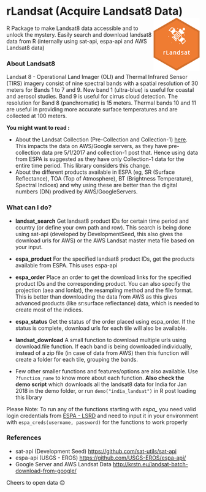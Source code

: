 # rLandsat (Acquire Landsat8 Data) <img src="man/logo.png" align="right" />
R Package to make Landsat8 data accessible and to unlock the mystery.
Easily search and download landsat8 data from R (internally using sat-api, espa-api and AWS Landsat8 data)

### About Landsat8 ###
Landsat 8 - Operational Land Imager (OLI) and Thermal Infrared Sensor (TIRS) imagery consist of nine spectral bands with a spatial resolution of 30 meters for Bands 1 to 7 and 9. New band 1 (ultra-blue) is useful for coastal and aerosol studies. Band 9 is useful for cirrus cloud detection. The resolution for Band 8 (panchromatic) is 15 meters. Thermal bands 10 and 11 are useful in providing more accurate surface temperatures and are collected at 100 meters.

**You might want to read :**
* About the Landsat Collection (Pre-Collection and Collection-1) [here](https://landsat.usgs.gov/landsat-collections). This impacts the data on AWS/Google servers, as they have pre-collection data pre 5/1/2017 and collection-1 post that. Hence using data from ESPA is suggested as they have only Collection-1 data for the entire time period. This library considers this change.
* About the different products available in ESPA (eg, SR (Surface Reflectance), TOA (Top of Atmosphere), BT (Brightness Temperature), Spectral Indices) and why using these are better than the digital numbers (DN) prodived by AWS/GoogleServers.

### What can I do?
* **landsat_search** Get landsat8 product IDs for certain time period and country (or define your own path and row). This search is being done using sat-api (developed by DevelopmentSeed, this also gives the download urls for AWS) or the AWS Landsat master meta file based on your input.

* **espa_product** For the specified landsat8 product IDs, get the products available from ESPA. This uses espa-api

* **espa_order** Place an order to get the download links for the specified product IDs and the corresponding product. You can also specify the projection (aea and lonlat), the resampling method and the file format. This is better than downloading the data from AWS as this gives advanced products (like sr:surface reflectance) data, which is needed to create most of the indices.

* **espa_status** Get the status of the order placed using espa_order. If the status is complete, download urls for each tile will also be available.

* **landsat_download** A small function to download multiple urls using download.file function. If each band is being downloaded individually, instead of a zip file (in case of data from AWS) then this function will create a folder for each tile, grouping the bands.

* Few other smaller functions and features/options are also available. Use `?function_name` to know more about each function. **Also check the demo script** which downloads all the landsat8 data for India for Jan 2018 in the demo folder, or run `demo("india_landsat")` in R post loading this library

Please Note: To run any of the functions starting with *espa_* you need valid login credentials from [ESPA - LSRD](https://espa.cr.usgs.gov) and need to input it in your environment with `espa_creds(username, password)` for the functions to work properly

### References ###
* sat-api (Development Seed) https://github.com/sat-utils/sat-api
* espa-api (USGS - EROS) https://github.com/USGS-EROS/espa-api/
* Google Server and AWS Landsat Data http://krstn.eu/landsat-batch-download-from-google/

Cheers to open data :blush:
